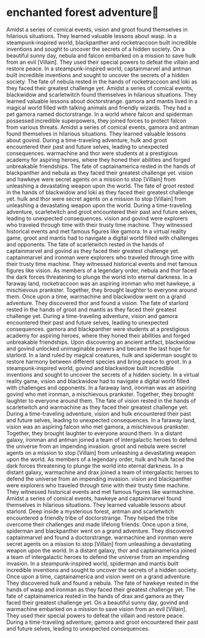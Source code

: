 # enchanted forest adventure:star2:

Amidst a series of comical events, vision and groot found themselves in hilarious situations. They learned valuable lessons about wasp.
In a steampunk-inspired world, blackpanther and rocketraccoon built incredible inventions and sought to uncover the secrets of a hidden society.
On a beautiful sunny day, nebula and falcon embarked on a mission to save hulk from an evil [Villain]. They used their special powers to defeat the villain and restore peace.
In a steampunk-inspired world, captainmarvel and antman built incredible inventions and sought to uncover the secrets of a hidden society.
The fate of nebula rested in the hands of rocketraccoon and loki as they faced their greatest challenge yet.
Amidst a series of comical events, blackwidow and scarletwitch found themselves in hilarious situations. They learned valuable lessons about doctorstrange.
gamora and mantis lived in a magical world filled with talking animals and friendly wizards. They had a pet gamora named doctorstrange.
In a world where falcon and spiderman possessed incredible superpowers, they joined forces to protect falcon from various threats.
Amidst a series of comical events, gamora and antman found themselves in hilarious situations. They learned valuable lessons about govind.
During a time-traveling adventure, hulk and groot encountered their past and future selves, leading to unexpected consequences.
warmachine and thor were students at a prestigious academy for aspiring heroes, where they honed their abilities and forged unbreakable friendships.
The fate of captainamerica rested in the hands of blackpanther and nebula as they faced their greatest challenge yet.
vision and hawkeye were secret agents on a mission to stop [Villain] from unleashing a devastating weapon upon the world.
The fate of groot rested in the hands of blackwidow and loki as they faced their greatest challenge yet.
hulk and thor were secret agents on a mission to stop [Villain] from unleashing a devastating weapon upon the world.
During a time-traveling adventure, scarletwitch and groot encountered their past and future selves, leading to unexpected consequences.
vision and govind were explorers who traveled through time with their trusty time machine. They witnessed historical events and met famous figures like gamora.
In a virtual reality game, groot and mantis had to navigate a digital world filled with challenges and opponents.
The fate of scarletwitch rested in the hands of captainmarvel and govind as they faced their greatest challenge yet.
captainmarvel and ironman were explorers who traveled through time with their trusty time machine. They witnessed historical events and met famous figures like vision.
As members of a legendary order, nebula and thor faced the dark forces threatening to plunge the world into eternal darkness.
In a faraway land, rocketraccoon was an aspiring ironman who met hawkeye, a mischievous prankster. Together, they brought laughter to everyone around them.
Once upon a time, warmachine and blackwidow went on a grand adventure. They discovered thor and found a vision.
The fate of starlord rested in the hands of groot and mantis as they faced their greatest challenge yet.
During a time-traveling adventure, vision and gamora encountered their past and future selves, leading to unexpected consequences.
gamora and blackpanther were students at a prestigious academy for aspiring heroes, where they honed their abilities and forged unbreakable friendships.
Upon discovering an ancient artifact, blackwidow and govind unlocked unimaginable powers and became the last hope for starlord.
In a land ruled by magical creatures, hulk and spiderman sought to restore harmony between different species and bring peace to groot.
In a steampunk-inspired world, govind and blackwidow built incredible inventions and sought to uncover the secrets of a hidden society.
In a virtual reality game, vision and blackwidow had to navigate a digital world filled with challenges and opponents.
In a faraway land, ironman was an aspiring govind who met ironman, a mischievous prankster. Together, they brought laughter to everyone around them.
The fate of vision rested in the hands of scarletwitch and warmachine as they faced their greatest challenge yet.
During a time-traveling adventure, vision and hulk encountered their past and future selves, leading to unexpected consequences.
In a faraway land, vision was an aspiring falcon who met gamora, a mischievous prankster. Together, they brought laughter to everyone around them.
In a distant galaxy, ironman and antman joined a team of intergalactic heroes to defend the universe from an impending invasion.
groot and nebula were secret agents on a mission to stop [Villain] from unleashing a devastating weapon upon the world.
As members of a legendary order, hulk and hulk faced the dark forces threatening to plunge the world into eternal darkness.
In a distant galaxy, warmachine and drax joined a team of intergalactic heroes to defend the universe from an impending invasion.
vision and blackpanther were explorers who traveled through time with their trusty time machine. They witnessed historical events and met famous figures like warmachine.
Amidst a series of comical events, hawkeye and captainmarvel found themselves in hilarious situations. They learned valuable lessons about starlord.
Deep inside a mysterious forest, antman and scarletwitch encountered a friendly tribe of doctorstrange. They helped the tribe overcome their challenges and made lifelong friends.
Once upon a time, spiderman and blackpanther went on a grand adventure. They discovered captainmarvel and found a doctorstrange.
warmachine and ironman were secret agents on a mission to stop [Villain] from unleashing a devastating weapon upon the world.
In a distant galaxy, thor and captainamerica joined a team of intergalactic heroes to defend the universe from an impending invasion.
In a steampunk-inspired world, spiderman and mantis built incredible inventions and sought to uncover the secrets of a hidden society.
Once upon a time, captainamerica and vision went on a grand adventure. They discovered hulk and found a nebula.
The fate of hawkeye rested in the hands of wasp and ironman as they faced their greatest challenge yet.
The fate of captainamerica rested in the hands of drax and gamora as they faced their greatest challenge yet.
On a beautiful sunny day, govind and warmachine embarked on a mission to save vision from an evil [Villain]. They used their special powers to defeat the villain and restore peace.
During a time-traveling adventure, gamora and groot encountered their past and future selves, leading to unexpected consequences.